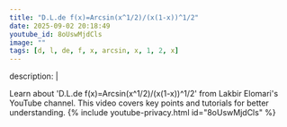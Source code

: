 ```yaml
---
title: "D.L.de f(x)=Arcsin(x^1/2)/(x(1-x))^1/2"
date: 2025-09-02 20:18:49 
youtube_id: 8oUswMjdCls
image: ""
tags: [d, l, de, f, x, arcsin, x, 1, 2, x]
---
```

description: |
  
  Learn about 'D.L.de f(x)=Arcsin(x^1/2)/(x(1-x))^1/2' from Lakbir Elomari's YouTube channel. This video covers key points and tutorials for better understanding.
{% include youtube-privacy.html id="8oUswMjdCls" %}
